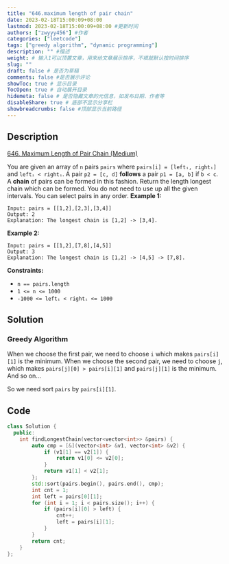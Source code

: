 ```yaml
---
title: "646.maximum length of pair chain"
date: 2023-02-18T15:00:09+08:00
lastmod: 2023-02-18T15:00:09+08:00 #更新时间
authors: ["zwyyy456"] #作者
categories: ["leetcode"]
tags: ["greedy algorithm", "dynamic programming"]
description: "" #描述
weight: # 输入1可以顶置文章，用来给文章展示排序，不填就默认按时间排序
slug: ""
draft: false # 是否为草稿
comments: false #是否展示评论
showToc: true # 显示目录
TocOpen: true # 自动展开目录
hidemeta: false # 是否隐藏文章的元信息，如发布日期、作者等
disableShare: true # 底部不显示分享栏
showbreadcrumbs: false #顶部显示当前路径
---
```

## Description
[646. Maximum Length of Pair Chain (Medium)](https://leetcode.com/problems/maximum-length-of-pair-chain/)

You are given an array of `n` pairs `pairs` where `pairs[i] = [leftᵢ, rightᵢ]` and `leftᵢ < rightᵢ`.
A pair `p2 = [c, d]` **follows** a pair `p1 = [a, b]` if `b < c`. A **chain** of pairs can be formed
in this fashion.
Return the length longest chain which can be formed.
You do not need to use up all the given intervals. You can select pairs in any order.
**Example 1:**
```
Input: pairs = [[1,2],[2,3],[3,4]]
Output: 2
Explanation: The longest chain is [1,2] -> [3,4].
```
**Example 2:**
```
Input: pairs = [[1,2],[7,8],[4,5]]
Output: 3
Explanation: The longest chain is [1,2] -> [4,5] -> [7,8].
```
**Constraints:**
- `n == pairs.length`
- `1 <= n <= 1000`
- `-1000 <= leftᵢ < rightᵢ <= 1000`

## Solution
### Greedy Algorithm
When we choose the first pair, we need to choose `i` which makes `pairs[i][1]` is the minimum. When we choose the second pair, we need to choose `j`, which makes `pairs[j][0] > pairs[i][1]` and `pairs[j][1]` is the minimum. And so on...

So we need sort `pairs` by `pairs[i][1]`.

## Code
```cpp
class Solution {
  public:
    int findLongestChain(vector<vector<int>> &pairs) {
        auto cmp = [&](vector<int> &v1, vector<int> &v2) {
            if (v1[1] == v2[1]) {
                return v1[0] <= v2[0];
            }
            return v1[1] < v2[1];
        };
        std::sort(pairs.begin(), pairs.end(), cmp);
        int cnt = 1;
        int left = pairs[0][1];
        for (int i = 1; i < pairs.size(); i++) {
            if (pairs[i][0] > left) {
                cnt++;
                left = pairs[i][1];
            }
        }
        return cnt;
    }
};
```